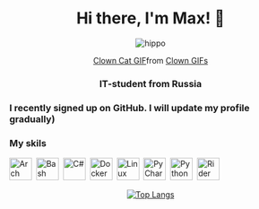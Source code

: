 <div id="header" align = "center">
  <h1>Hi there, I'm Max! 👋</h1>

  ![hippo](https://i.giphy.com/media/v1.Y2lkPTc5MGI3NjExMjd2b3Z3Z3RvMmtwOXN6aGpocHhuaGR2ZHNrb3lwbjFjOWQ4cWNkeCZlcD12MV9pbnRlcm5hbF9naWZfYnlfaWQmY3Q9Zw/o0vwzuFwCGAFO/giphy.gif)
  
  <div class="tenor-gif-embed" data-postid="25911862" data-share-method="host" data-aspect-ratio="1.33333" data-width="100%"><a href="https://tenor.com/view/clown-cat-polite-cat-clown-meme-joker-gif-25911862">Clown Cat GIF</a>from <a href="https://tenor.com/search/clown-gifs">Clown GIFs</a></div> <script type="text/javascript" async src="https://tenor.com/embed.js"></script>
  
  <h3> IT-student from Russia </h3>
</div>

<h3>I recently signed up on GitHub. I will update my profile gradually)</h3>

### My skils
<img src="https://cdn.jsdelivr.net/gh/devicons/devicon@latest/icons/archlinux/archlinux-original.svg"
title="Arch" width="40" height="40"/>&nbsp;
<img src="https://cdn.jsdelivr.net/gh/devicons/devicon@latest/icons/bash/bash-original.svg" 
title="Bash" width="40" height="40"/>&nbsp;
<img src="https://cdn.jsdelivr.net/gh/devicons/devicon@latest/icons/csharp/csharp-original.svg" 
title="С#" width="40" height="40"/>&nbsp;
<img src="https://cdn.jsdelivr.net/gh/devicons/devicon@latest/icons/docker/docker-original-wordmark.svg" 
title="Docker" width="40" height="40"/>&nbsp;
<img src="https://cdn.jsdelivr.net/gh/devicons/devicon@latest/icons/linux/linux-original.svg"
title="Linux" width="40" height="40"/>&nbsp;
<img src="https://cdn.jsdelivr.net/gh/devicons/devicon@latest/icons/pycharm/pycharm-original.svg" 
title="PyCharm" width="40" height="40"/>&nbsp;
<img src="https://cdn.jsdelivr.net/gh/devicons/devicon@latest/icons/python/python-original.svg"
title="Python" width="40" height="40"/>&nbsp;
<img src="https://cdn.jsdelivr.net/gh/devicons/devicon@latest/icons/rider/rider-original.svg"
title="Rider" width="40" height="40"/>&nbsp;

<div id="header" align = "center">

  [![Top Langs](https://github-readme-stats.vercel.app/api/top-langs/?username=Sornodod&layout=compact)](https://github.com/Sornodod/github-readme-stats)

</div>
          
<!--
**Sornodod/Sornodod** is a ✨ _special_ ✨ repository because its `README.md` (this file) appears on your GitHub profile.

Here are some ideas to get you started:

- 🔭 I’m currently working on ...
- 🌱 I’m currently learning ...
- 👯 I’m looking to collaborate on ...
- 🤔 I’m looking for help with ...
- 💬 Ask me about ...
- 📫 How to reach me: ...
- 😄 Pronouns: ...
- ⚡ Fun fact: ...
-->
